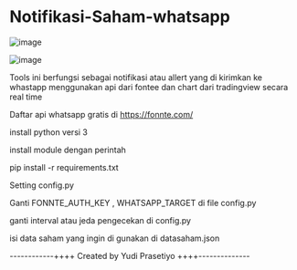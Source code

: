 # Notifikasi-Saham-whatsapp

![image](https://github.com/user-attachments/assets/0c9de643-7a82-4548-863d-5d20e511db1d)

![image](https://github.com/user-attachments/assets/4f4da986-6659-4780-bcf5-02b88d193708)


Tools ini berfungsi sebagai notifikasi atau allert yang di kirimkan ke whastapp menggunakan api dari fontee dan chart dari tradingview secara real time

Daftar api whatsapp gratis di https://fonnte.com/


install python versi 3


install module dengan perintah

pip install -r requirements.txt

Setting config.py

Ganti 
FONNTE_AUTH_KEY , WHATSAPP_TARGET di file config.py

ganti interval atau jeda pengecekan di config.py

isi data saham yang ingin di gunakan di datasaham.json


------------++++ Created by Yudi Prasetiyo ++++--------------
